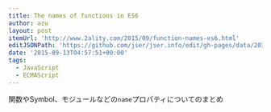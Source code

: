 ```yaml
---
title: The names of functions in ES6
author: azu
layout: post
itemUrl: 'http://www.2ality.com/2015/09/function-names-es6.html'
editJSONPath: 'https://github.com/jser/jser.info/edit/gh-pages/data/2015/09/index.json'
date: '2015-09-13T04:57:51+00:00'
tags:
  - JavaScript
  - ECMAScript
---
```

関数やSymbol、モジュールなどの`name`プロパティについてのまとめ
